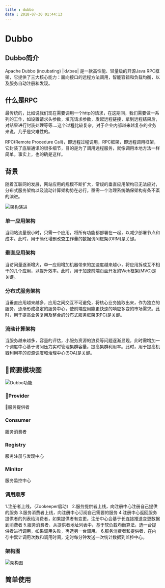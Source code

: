 ```yaml
---
title : dubbo
date : 2018-07-30 01:44:13
---
```


# Dubbo

## Dubbo简介

Apache Dubbo (incubating) |ˈdʌbəʊ| 是一款高性能、轻量级的开源Java RPC框架，它提供了三大核心能力：面向接口的远程方法调用，智能容错和负载均衡，以及服务自动注册和发现。

## 什么是RPC

最传统的，比如说我们现在需要调用一个http的请求，在这期间，我们需要做一系列的工作，如设置请求头参数，填充请求参数，发起远程链接，拿到远程结果后，对结果进行封装处理等等....这个过程比较复杂，对于企业内部越来越复杂的业务来说，几乎是灾难性的。

RPC(Remote Procedure Call)，即远程过程调用，RPC框架，即远程调用框架，它封装了底层通讯的很多细节，目的是为了调用远程服务，就像调用本地方法一样简单。事实上，也的确是这样。

## 背景

随着互联网的发展，网站应用的规模不断扩大，常规的垂直应用架构已无法应对，分布式服务架构以及流动计算架构势在必行，亟需一个治理系统确保架构有条不紊的演进。

![架构演进](http://dubbo.apache.org/docs/zh-cn/user/sources/images/dubbo-architecture-roadmap.jpg)

### 单一应用架构

当网站流量很小时，只需一个应用，将所有功能都部署在一起，以减少部署节点和成本。此时，用于简化增删改查工作量的数据访问框架(ORM)是关键。

### 垂直应用架构

当访问量逐渐增大，单一应用增加机器带来的加速度越来越小，将应用拆成互不相干的几个应用，以提升效率。此时，用于加速前端页面开发的Web框架(MVC)是关键。

### 分布式服务架构

当垂直应用越来越多，应用之间交互不可避免，将核心业务抽取出来，作为独立的服务，逐渐形成稳定的服务中心，使前端应用能更快速的响应多变的市场需求。此时，用于提高业务复用及整合的分布式服务框架(RPC)是关键。

### 流动计算架构

当服务越来越多，容量的评估，小服务资源的浪费等问题逐渐显现，此时需增加一个调度中心基于访问压力实时管理集群容量，提高集群利用率。此时，用于提高机器利用率的资源调度和治理中心(SOA)是关键。

## 简要模块图

![Dubbo功能](http://dubbo.apache.org/img/architecture.png)

### Provider

服务提供者

### Consumer

服务消费者

### Registry

服务注册与发现中心

### Minitor

服务监控中心

### 调用顺序

1.注册者上线，（Zookeeper启动）
2.服务提供者上线，向注册中心注册自己提供的服务
3.服务消费者上线，向注册中心订阅自己需要的服务
4.注册中心返回服务提供者的列表给消费者，如果提供者有变更，注册中心会基于长连接推送变更数据到消费者
5.服务消费者，从提供者地址列表中，基于软负载均衡算法，选一台提供者进行调用，如果调用失败，再选另一台调用。
6.服务消费者和提供者，在内存中累计调用次数和调用时间，定时每分钟发送一次统计数据到监控中心。

### 架构图

![架构图](http://dubbo.apache.org/docs/zh-cn/dev/sources/images/dubbo-framework.jpg)

## 简单使用

